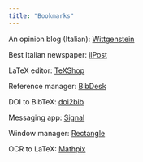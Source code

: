 ```yaml
---
title: "Bookmarks"
---
```


An opinion blog (Italian): [Wittgenstein](https://www.wittgenstein.it)

Best Italian newspaper: [ilPost](http://www.ilpost.it)

LaTeX editor: [TeXShop](https://pages.uoregon.edu/koch/texshop/)

Reference manager: [BibDesk](https://bibdesk.sourceforge.io)

DOI to BibTeX: [doi2bib](https://www.doi2bib.org)

Messaging app: [Signal](https://signal.org)

Window manager: [Rectangle](https://rectangleapp.com)

OCR to LaTeX: [Mathpix](https://mathpix.com)